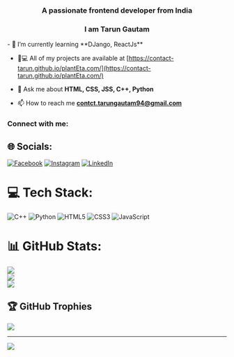 <h3 align="center">A passionate frontend developer from India</h3>
<h3 align="center">I am Tarun Gautam</h3>
- 🌱 I’m currently learning **DJango, ReactJs**

- 👨💻 All of my projects are available at [https://contact-tarun.github.io/plantEta.com/](https://contact-tarun.github.io/plantEta.com/)

- 💬 Ask me about **HTML, CSS, JSS, C++, Python**

- 📫 How to reach me **contct.tarungautam94@gmail.com**

<h3 align="left">Connect with me:</h3>

## 🌐 Socials:
[![Facebook](https://img.shields.io/badge/Facebook-%231877F2.svg?logo=Facebook&logoColor=white)](https://facebook.com/akhil.gautam.94) [![Instagram](https://img.shields.io/badge/Instagram-%23E4405F.svg?logo=Instagram&logoColor=white)](https://instagram.com/dvirus07) [![LinkedIn](https://img.shields.io/badge/LinkedIn-%230077B5.svg?logo=linkedin&logoColor=white)](https://linkedin.com/in/contact-tarungautam94) 

# 💻 Tech Stack:
![C++](https://img.shields.io/badge/c++-%2300599C.svg?style=plastic&logo=c%2B%2B&logoColor=white) ![Python](https://img.shields.io/badge/python-3670A0?style=plastic&logo=python&logoColor=ffdd54) ![HTML5](https://img.shields.io/badge/html5-%23E34F26.svg?style=plastic&logo=html5&logoColor=white) ![CSS3](https://img.shields.io/badge/css3-%231572B6.svg?style=plastic&logo=css3&logoColor=white) ![JavaScript](https://img.shields.io/badge/javascript-%23323330.svg?style=plastic&logo=javascript&logoColor=%23F7DF1E)
# 📊 GitHub Stats:
![](https://github-readme-stats.vercel.app/api?username=contact-tarun&theme=blue-green&hide_border=false&include_all_commits=false&count_private=false)<br/>
![](https://github-readme-streak-stats.herokuapp.com/?user=contact-tarun&theme=blue-green&hide_border=false)<br/>
![](https://github-readme-stats.vercel.app/api/top-langs/?username=contact-tarun&theme=blue-green&hide_border=false&include_all_commits=false&count_private=false&layout=compact)

## 🏆 GitHub Trophies
![](https://github-profile-trophy.vercel.app/?username=contact-tarun&theme=radical&no-frame=false&no-bg=true&margin-w=4)

---
[![](https://visitcount.itsvg.in/api?id=contact-tarun&icon=0&color=0)](https://visitcount.itsvg.in)

<!-- Proudly created with GPRM ( https://gprm.itsvg.in ) -->
